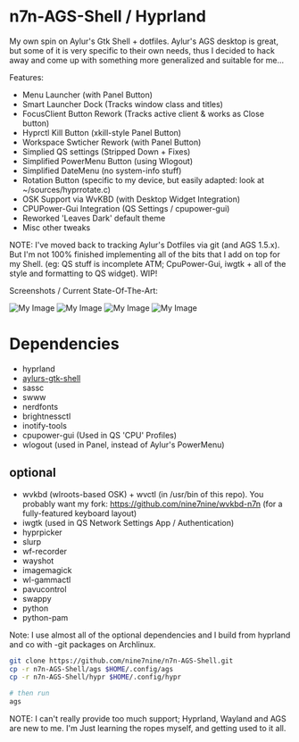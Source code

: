 # n7n-AGS-Shell / Hyprland

My own spin on Aylur's Gtk Shell + dotfiles. Aylur's AGS desktop is great, but some of it is very specific to their
own needs, thus I decided to hack away and come up with something more generalized and suitable for me...

Features:

- Menu Launcher (with Panel Button)
- Smart Launcher Dock (Tracks window class and titles)
- FocusClient Button Rework (Tracks active client & works as Close button)
- Hyprctl Kill Button (xkill-style Panel Button)
- Workspace Swticher Rework (with Panel Button)
- Simplied QS settings (Stripped Down + Fixes)
- Simplified PowerMenu Button (using Wlogout)
- Simplified DateMenu (no system-info stuff)
- Rotation Button (specific to my device, but easily adapted: look at ~/sources/hyprrotate.c)
- OSK Support via WvKBD (with Desktop Widget Integration)
- CPUPower-Gui Integration (QS Settings / cpupower-gui)
- Reworked 'Leaves Dark' default theme
- Misc other tweaks

NOTE: I've moved back to tracking Aylur's Dotfiles via git (and AGS 1.5.x). But I'm not 100% finished implementing
all of the bits that I add on top for my Shell. (eg: QS stuff is incomplete ATM; CpuPower-Gui, iwgtk + all of the
style and formatting to QS widget). WIP!

Screenshots / Current State-Of-The-Art:

![My Image](/images/ags-live.png)
![My Image](/images/ags-wvkbd.png)
![My Image](/images/ags-plain.png)
![My Image](/images/ags-busy.png)

# Dependencies
- hyprland
- [aylurs-gtk-shell](https://github.com/Aylur/ags/wiki/installation)
- sassc
- swww
- nerdfonts
- brightnessctl
- inotify-tools
- cpupower-gui (Used in QS 'CPU' Profiles)
- wlogout (used in Panel, instead of Aylur's PowerMenu)

  
## optional
- wvkbd (wlroots-based OSK) + wvctl (in /usr/bin of this repo). You probably want my fork:
  https://github.com/nine7nine/wvkbd-n7n (for a fully-featured keyboard layout)
- iwgtk (used in QS Network Settings App / Authentication)
- hyprpicker
- slurp
- wf-recorder
- wayshot
- imagemagick
- wl-gammactl
- pavucontrol
- swappy
- python
- python-pam

Note: I use almost all of the optional dependencies and I build from hyprland and co with -git packages on Archlinux.

```bash
git clone https://github.com/nine7nine/n7n-AGS-Shell.git
cp -r n7n-AGS-Shell/ags $HOME/.config/ags
cp -r n7n-AGS-Shell/hypr $HOME/.config/hypr

# then run
ags
```
NOTE: I can't really provide too much support; Hyprland, Wayland and AGS are new to me. I'm Just learning the 
ropes myself, and getting used to it all.
